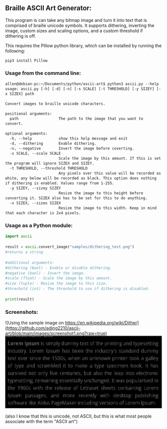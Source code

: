 ## Braille ASCII Art Generator:

This program is can take any bitmap image and turn it into text that is comprised of braille unicode symbols. It supports dithering, inverting the image, custom sizes and scaling options, and a custom threshold if dithering is off. 

This requires the Pillow python library, which can be installed by running the following:
```
pip3 install Pillow
```

### Usage from the command line:

```
allen@debian-pc:~/Documents/python/ascii-art$ python3 ascii.py --help
usage: ascii.py [-h] [-d] [-n] [-s SCALE] [-t THRESHOLD] [-y SIZEY] [-x SIZEX] path

Convert images to braille unicode characters.

positional arguments:
  path                  The path to the image that you want to convert.

optional arguments:
  -h, --help            show this help message and exit
  -d, --dithering       Enable dithering.
  -n, --negative        Invert the image before coverting.
  -s SCALE, --scale SCALE
                        Scale the image by this amount. If this is set the program will ignore SIZEX and SIZEY.
  -t THRESHOLD, --threshold THRESHOLD
                        Any pixels over this value will be recorded as white, any below will be recorded as black. This option does nothing if dithering is enabled. Values range from 1-255.
  -y SIZEY, --sizey SIZEY
                        Resize the image to this height before converting it. SIZEX also has to be set for this to do anything.
  -x SIZEX, --sizex SIZEX
                        Resize the image to this width. Keep in mind that each character is 2x4 pixels.
```

### Usage as a Python module:

```python
import ascii

result = ascii.convert_image("samples/dithering_test.png")
#returns a string

#additional arguments:
#dithering (bool) - Enable or disable dithering.
#negative (bool) - Invert the image.
#scale (float) - Scale the image by this amount.
#size (tuple) - Resize the image to this size.
#threshold (int) - The threshold to use if dithering is disabled.

print(result)
```

### Screenshots:
![Using the sample image on https://en.wikipedia.org/wiki/Dither](https://github.com/ading2210/ascii-art/blob/main/images/screenshot1.png?raw=true)
![Using a screenshot of some text](https://github.com/ading2210/ascii-art/blob/main/images/screenshot2.png?raw=true)

(also I know that this is unicode, not ASCII, but this is what most people associate with the term "ASCII art")
